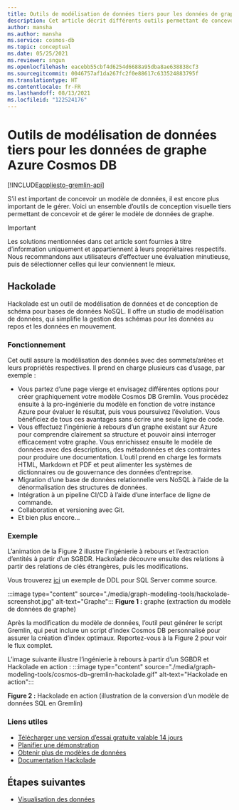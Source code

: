 ```yaml
---
title: Outils de modélisation de données tiers pour les données de graphe Azure Cosmos DB
description: Cet article décrit différents outils permettant de concevoir le modèle de données Graph.
author: mansha
ms.author: mansha
ms.service: cosmos-db
ms.topic: conceptual
ms.date: 05/25/2021
ms.reviewer: sngun
ms.openlocfilehash: eacebb55cbf4d6254d6688a95dba8ae638838cf3
ms.sourcegitcommit: 0046757af1da267fc2f0e88617c633524883795f
ms.translationtype: HT
ms.contentlocale: fr-FR
ms.lasthandoff: 08/13/2021
ms.locfileid: "122524176"
---
```

# <a name="third-party-data-modeling-tools-for-azure-cosmos-db-graph-data"></a>Outils de modélisation de données tiers pour les données de graphe Azure Cosmos DB

[!INCLUDE[appliesto-gremlin-api](../includes/appliesto-gremlin-api.md)]

S’il est important de concevoir un modèle de données, il est encore plus important de le gérer. Voici un ensemble d’outils de conception visuelle tiers permettant de concevoir et de gérer le modèle de données de graphe.

> [!IMPORTANT] 
> Les solutions mentionnées dans cet article sont fournies à titre d’information uniquement et appartiennent à leurs propriétaires respectifs. Nous recommandons aux utilisateurs d’effectuer une évaluation minutieuse, puis de sélectionner celles qui leur conviennent le mieux.

## <a name="hackolade"></a>Hackolade

Hackolade est un outil de modélisation de données et de conception de schéma pour bases de données NoSQL. Il offre un studio de modélisation de données, qui simplifie la gestion des schémas pour les données au repos et les données en mouvement.

### <a name="how-it-works"></a>Fonctionnement
Cet outil assure la modélisation des données avec des sommets/arêtes et leurs propriétés respectives.  Il prend en charge plusieurs cas d’usage, par exemple :
-   Vous partez d’une page vierge et envisagez différentes options pour créer graphiquement votre modèle Cosmos DB Gremlin.  Vous procédez ensuite à la pro-ingénierie du modèle en fonction de votre instance Azure pour évaluer le résultat, puis vous poursuivez l’évolution.  Vous bénéficiez de tous ces avantages sans écrire une seule ligne de code.
-   Vous effectuez l’ingénierie à rebours d’un graphe existant sur Azure pour comprendre clairement sa structure et pouvoir ainsi interroger efficacement votre graphe.  Vous enrichissez ensuite le modèle de données avec des descriptions, des métadonnées et des contraintes pour produire une documentation. L’outil prend en charge les formats HTML, Markdown et PDF et peut alimenter les systèmes de dictionnaires ou de gouvernance des données d’entreprise.
-   Migration d’une base de données relationnelle vers NoSQL à l’aide de la dénormalisation des structures de données.
-   Intégration à un pipeline CI/CD à l’aide d’une interface de ligne de commande.
-   Collaboration et versioning avec Git.
-   Et bien plus encore…

### <a name="sample"></a>Exemple

L’animation de la Figure 2 illustre l’ingénierie à rebours et l’extraction d’entités à partir d’un SGBDR. Hackolade découvre ensuite des relations à partir des relations de clés étrangères, puis les modifications.

Vous trouverez [ici](https://github.com/Azure-Samples/northwind-ddl-sample/nw.sql) un exemple de DDL pour SQL Server comme source.   


:::image type="content" source="./media/graph-modeling-tools/hackolade-screenshot.jpg" alt-text="Graphe":::
**Figure 1 :** graphe (extraction du modèle de données de graphe)

Après la modification du modèle de données, l’outil peut générer le script Gremlin, qui peut inclure un script d’index Cosmos DB personnalisé pour assurer la création d’index optimaux. Reportez-vous à la Figure 2 pour voir le flux complet.

L’image suivante illustre l’ingénierie à rebours à partir d’un SGBDR et Hackolade en action : :::image type="content" source="./media/graph-modeling-tools/cosmos-db-gremlin-hackolade.gif" alt-text="Hackolade en action":::

**Figure 2 :** Hackolade en action (illustration de la conversion d’un modèle de données SQL en Gremlin)
### <a name="useful-links"></a>Liens utiles 
-   [Télécharger une version d’essai gratuite valable 14 jours](https://hackolade.com/download.html)
-   [Planifier une démonstration](https://c.x.ai/pdesmarets)
-  [Obtenir plus de modèles de données](https://hackolade.com/samplemodels.html#cosmosdb)
-  [Documentation Hackolade](https://hackolade.com/help/CosmosDBGremlin.html)

## <a name="next-steps"></a>Étapes suivantes
- [Visualisation des données](/graph-visualization)

